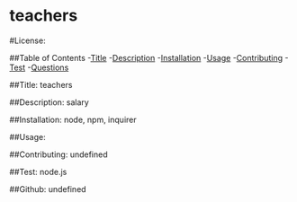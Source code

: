 # teachers
  #License:

  
  ##Table of Contents
  -[Title](#title)
  -[Description](#description)
  -[Installation](#installation)
  -[Usage](#usage)
  -[Contributing](#contributing)
  -[Test](#test)
  -[Questions](#questions)

  ##Title:
  teachers

  ##Description:
  salary 


  ##Installation:
  node, npm, inquirer


  ##Usage:
  


  ##Contributing:
  undefined


  
  ##Test:
  node.js


  ##Github:
  undefined


  
